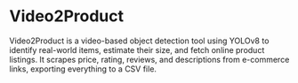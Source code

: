 # Video2Product
Video2Product is a video-based object detection tool using YOLOv8 to identify real-world items, estimate their size, and fetch online product listings. It scrapes price, rating, reviews, and descriptions from e-commerce links, exporting everything to a CSV file.
